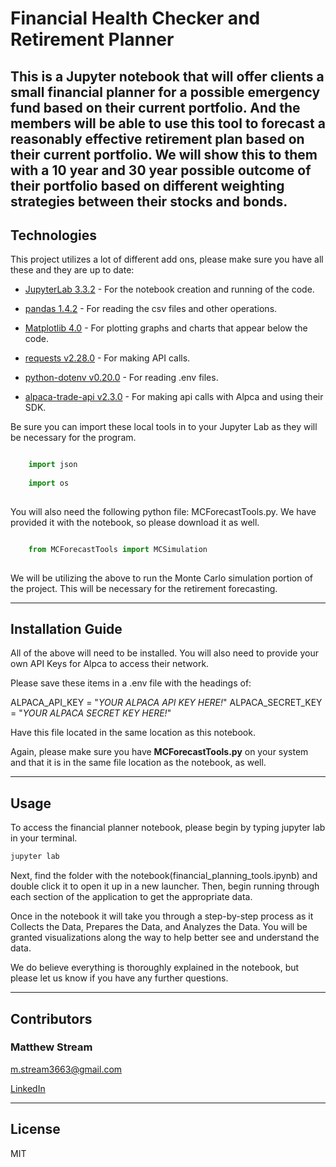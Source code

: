 # Financial Health Checker and Retirement Planner

This is a Jupyter notebook that will offer clients a small financial planner for a possible emergency fund based on their current portfolio. And the members will be able to use this tool to forecast a reasonably effective retirement plan based on their current portfolio. We will show this to them with a 10 year and 30 year possible outcome of their portfolio based on different weighting strategies between their stocks and bonds.
---

## Technologies

This project utilizes a lot of different add ons, please make sure you have all these and they are up to date:

* [JupyterLab 3.3.2](https://jupyter.org/) - For the notebook creation and running of the code.

* [pandas 1.4.2](https://github.com/pandas-dev/pandas/blob/main/README.md) - For reading the csv files and other operations.

* [Matplotlib 4.0](https://matplotlib.org/) - For plotting graphs and charts that appear below the code.

* [requests v2.28.0](https://pypi.org/project/requests/) - For making API calls.

* [python-dotenv v0.20.0](https://github.com/theskumar/python-dotenv) - For reading .env files.

* [alpaca-trade-api v2.3.0](https://github.com/alpacahq/alpaca-trade-api-python) - For making api calls with Alpca and using their SDK.

Be sure you can import these local tools in to your Jupyter Lab as they will be necessary for the program.

```python

    import json
    
    import os
  
```

You will also need the following python file: MCForecastTools.py.
We have provided it with the notebook, so please download it as well.

```python

    from MCForecastTools import MCSimulation
    
```

We will be utilizing the above to run the Monte Carlo simulation portion of the project.
This will be necessary for the retirement forecasting.

---

## Installation Guide

All of the above will need to be installed. You will also need to provide your own API Keys for Alpca to access their network.

Please save these items in a .env file with the headings of:

ALPACA_API_KEY = "*YOUR ALPACA API KEY HERE!*"
ALPACA_SECRET_KEY = "*YOUR ALPACA SECRET KEY HERE!*"

Have this file located in the same location as this notebook.

Again, please make sure you have **MCForecastTools.py** on your system and that it is in the same file location as the notebook, as well.

---

## Usage

To access the financial planner notebook, please begin by typing jupyter lab in your terminal. 

```python
jupyter lab
```

Next, find the folder with the notebook(financial_planning_tools.ipynb) and double click it to open it up in a new launcher. Then, begin running through each section of the application to get the appropriate data.

Once in the notebook it will take you through a step-by-step process as it Collects the Data, Prepares the Data, and Analyzes the Data.
You will be granted visualizations along the way to help better see and understand the data.

We do believe everything is thoroughly explained in the notebook, but please let us know if you have any further questions.

---
## Contributors

### Matthew Stream
m.stream3663@gmail.com

[LinkedIn](https://www.linkedin.com/in/matthew-stream-mba-215634102/)

---

## License

MIT